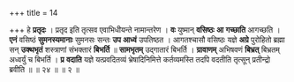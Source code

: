 +++
title = 14

+++
हे **प्रतृदः** । प्रतृद इति तृत्सव एवाभिधीयन्ते नामान्तरेण । **वः** युष्मान् **वसिष्ठः** **आ** **गच्छाति** आगच्छति । **एनं** वसिष्ठं **सुमनस्यमानाः** सुमनसः सन्तः **उप** **आध्वं** उपतिष्ठत । आगतश्चासौ वसिष्ठः यज्ञे **अग्रे** पुरोहितो ब्रह्मा सन् **उक्थभृतं** शस्त्राणां संभक्तारं **बिभर्ति** ॥ **सामभृतम्** उद्गातारं बिभर्ति । **ग्रावाणम्** अभिषवणं **बिभ्रत्** बिभ्रतम् अध्वर्युं च बिभर्ति । **प्र** **वदाति** यज्ञे यत्प्रवदितव्यं भ्रेषादिनिमित्ते कर्तव्यमस्ति तदपि वदतीति तृत्सून् प्रतीन्द्रो ब्रवीति ॥ ॥ २४ ॥ ॥ २ ॥